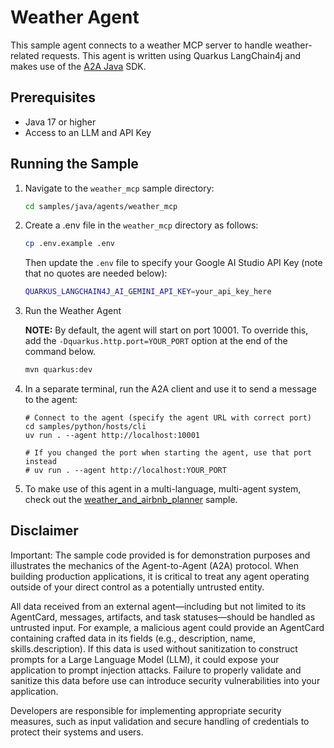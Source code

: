 # Weather Agent

This sample agent connects to a weather MCP server to handle weather-related requests. This agent is written using Quarkus LangChain4j and makes use of the [A2A Java](https://github.com/a2aproject/a2a-java) SDK.

## Prerequisites

- Java 17 or higher
- Access to an LLM and API Key

## Running the Sample

1. Navigate to the `weather_mcp` sample directory:

    ```bash
    cd samples/java/agents/weather_mcp
    ```

2. Create a .env file in the `weather_mcp` directory as follows:

   ```bash
   cp .env.example .env
   ```

   Then update the `.env` file to specify your Google AI Studio API Key (note that no quotes are needed below):

   ```bash
   QUARKUS_LANGCHAIN4J_AI_GEMINI_API_KEY=your_api_key_here
   ```

3. Run the Weather Agent

   **NOTE:**
   By default, the agent will start on port 10001. To override this, add the `-Dquarkus.http.port=YOUR_PORT` option at the end of the command below.

   ```bash
   mvn quarkus:dev
   ```

4. In a separate terminal, run the A2A client and use it to send a message to the agent:

    ```
    # Connect to the agent (specify the agent URL with correct port)
    cd samples/python/hosts/cli
    uv run . --agent http://localhost:10001

    # If you changed the port when starting the agent, use that port instead
    # uv run . --agent http://localhost:YOUR_PORT
    ```

5. To make use of this agent in a multi-language, multi-agent system, check out the [weather_and_airbnb_planner](../../../python/hosts/weather_and_airbnb_planner/README.md) sample.

## Disclaimer
Important: The sample code provided is for demonstration purposes and illustrates the mechanics of the Agent-to-Agent (A2A) protocol. When building production applications, it is critical to treat any agent operating outside of your direct control as a potentially untrusted entity.

All data received from an external agent—including but not limited to its AgentCard, messages, artifacts, and task statuses—should be handled as untrusted input. For example, a malicious agent could provide an AgentCard containing crafted data in its fields (e.g., description, name, skills.description). If this data is used without sanitization to construct prompts for a Large Language Model (LLM), it could expose your application to prompt injection attacks.  Failure to properly validate and sanitize this data before use can introduce security vulnerabilities into your application.

Developers are responsible for implementing appropriate security measures, such as input validation and secure handling of credentials to protect their systems and users.